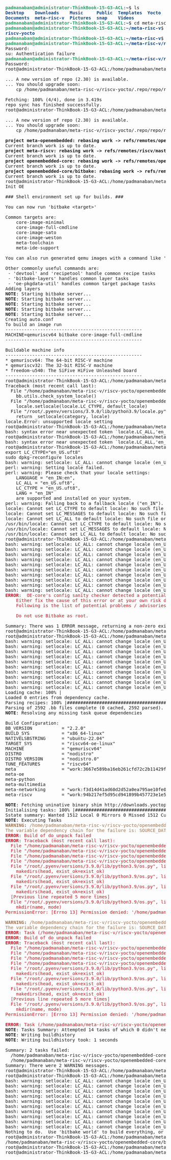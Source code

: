<pre><font color="#26A269"><b>padmanaban@administrator-ThinkBook-15-G3-ACL</b></font>:<font color="#12488B"><b>~</b></font>$ ls
<font color="#12488B"><b>Desktop</b></font>    <font color="#12488B"><b>Downloads</b></font>    <font color="#12488B"><b>Music</b></font>     <font color="#12488B"><b>Public</b></font>  <font color="#12488B"><b>Templates</b></font>  <font color="#12488B"><b>Yocto</b></font>
<font color="#12488B"><b>Documents</b></font>  <font color="#12488B"><b>meta-risc-v</b></font>  <font color="#12488B"><b>Pictures</b></font>  <font color="#12488B"><b>snap</b></font>    <font color="#12488B"><b>Videos</b></font>
<font color="#26A269"><b>padmanaban@administrator-ThinkBook-15-G3-ACL</b></font>:<font color="#12488B"><b>~</b></font>$ cd meta-risc-v
<font color="#26A269"><b>padmanaban@administrator-ThinkBook-15-G3-ACL</b></font>:<font color="#12488B"><b>~/meta-risc-v</b></font>$ ls
<font color="#12488B"><b>riscv-yocto</b></font>
<font color="#26A269"><b>padmanaban@administrator-ThinkBook-15-G3-ACL</b></font>:<font color="#12488B"><b>~/meta-risc-v</b></font>$ cd riscv-yocto
<font color="#26A269"><b>padmanaban@administrator-ThinkBook-15-G3-ACL</b></font>:<font color="#12488B"><b>~/meta-risc-v/riscv-yocto</b></font>$ su
Password: 
su: Authentication failure
<font color="#26A269"><b>padmanaban@administrator-ThinkBook-15-G3-ACL</b></font>:<font color="#12488B"><b>~/meta-risc-v/riscv-yocto</b></font>$ su
Password: 
root@administrator-ThinkBook-15-G3-ACL:/home/padmanaban/meta-risc-v/riscv-yocto# repo sync

... A new version of repo (2.30) is available.
... You should upgrade soon:
    cp /home/padmanaban/meta-risc-v/riscv-yocto/.repo/repo/repo /usr/bin/repo

Fetching: 100% (4/4), done in 3.419s
repo sync has finished successfully.
root@administrator-ThinkBook-15-G3-ACL:/home/padmanaban/meta-risc-v/riscv-yocto# repo rebase

... A new version of repo (2.30) is available.
... You should upgrade soon:
    cp /home/padmanaban/meta-risc-v/riscv-yocto/.repo/repo/repo /usr/bin/repo

<b>project meta-openembedded: rebasing work -&gt; refs/remotes/openembedded/master</b>
Current branch work is up to date.
<b>project meta-riscv: rebasing work -&gt; refs/remotes/riscv/master</b>
Current branch work is up to date.
<b>project openembedded-core: rebasing work -&gt; refs/remotes/openembedded/master</b>
Current branch work is up to date.
<b>project openembedded-core/bitbake: rebasing work -&gt; refs/remotes/openembedded/master</b>
Current branch work is up to date.
root@administrator-ThinkBook-15-G3-ACL:/home/padmanaban/meta-risc-v/riscv-yocto# . ./meta-riscv/setup.sh
Init OE

### Shell environment set up for builds. ###

You can now run &apos;bitbake &lt;target&gt;&apos;

Common targets are:
    core-image-minimal
    core-image-full-cmdline
    core-image-sato
    core-image-weston
    meta-toolchain
    meta-ide-support

You can also run generated qemu images with a command like &apos;runqemu qemux86-64&apos;.

Other commonly useful commands are:
 - &apos;devtool&apos; and &apos;recipetool&apos; handle common recipe tasks
 - &apos;bitbake-layers&apos; handles common layer tasks
 - &apos;oe-pkgdata-util&apos; handles common target package tasks
Adding layers
<b>NOTE</b>: Starting bitbake server...
<b>NOTE</b>: Starting bitbake server...
<b>NOTE</b>: Starting bitbake server...
<b>NOTE</b>: Starting bitbake server...
<b>NOTE</b>: Starting bitbake server...
Creating auto.conf
To build an image run
---------------------------------------------------
MACHINE=qemuriscv64 bitbake core-image-full-cmdline
---------------------------------------------------

Buildable machine info
---------------------------------------------------
* qemuriscv64: The 64-bit RISC-V machine
* qemuriscv32: The 32-bit RISC-V machine
* freedom-u540: The SiFive HiFive Unleashed board
---------------------------------------------------
root@administrator-ThinkBook-15-G3-ACL:/home/padmanaban/meta-risc-v/riscv-yocto/build# MACHINE=qemuriscv64 bitbake core-image-full-cmdline
Traceback (most recent call last):
  File &quot;/home/padmanaban/meta-risc-v/riscv-yocto/openembedded-core/bitbake/bin/bitbake&quot;, line 28, in &lt;module&gt;
    bb.utils.check_system_locale()
  File &quot;/home/padmanaban/meta-risc-v/riscv-yocto/openembedded-core/bitbake/lib/bb/utils.py&quot;, line 621, in check_system_locale
    locale.setlocale(locale.LC_CTYPE, default_locale)
  File &quot;/root/.pyenv/versions/3.9.0/lib/python3.9/locale.py&quot;, line 610, in setlocale
    return _setlocale(category, locale)
locale.Error: unsupported locale setting
root@administrator-ThinkBook-15-G3-ACL:/home/padmanaban/meta-risc-v/riscv-yocto/build# locale.setlocale(locale.LC_ALL,&apos;en_US.uft8&apos;)
bash: syntax error near unexpected token `locale.LC_ALL,&apos;en_US.uft8&apos;&apos;
root@administrator-ThinkBook-15-G3-ACL:/home/padmanaban/meta-risc-v/riscv-yocto/build# locale.setlocale(locale.LC_ALL,&apos;en_US.UFT-8&apos;)
bash: syntax error near unexpected token `locale.LC_ALL,&apos;en_US.UFT-8&apos;&apos;
root@administrator-ThinkBook-15-G3-ACL:/home/padmanaban/meta-risc-v/riscv-yocto/build# export LC_ALL=&quot;en_US.uft8&quot;
export LC_CTYPE=&quot;en_US.uft8&quot;
sudo dpkg-reconfigure locales
bash: warning: setlocale: LC_ALL: cannot change locale (en_US.uft8): No such file or directory
perl: warning: Setting locale failed.
perl: warning: Please check that your locale settings:
	LANGUAGE = &quot;en_IN:en&quot;,
	LC_ALL = &quot;en_US.uft8&quot;,
	LC_CTYPE = &quot;en_US.uft8&quot;,
	LANG = &quot;en_IN&quot;
    are supported and installed on your system.
perl: warning: Falling back to a fallback locale (&quot;en_IN&quot;).
locale: Cannot set LC_CTYPE to default locale: No such file or directory
locale: Cannot set LC_MESSAGES to default locale: No such file or directory
locale: Cannot set LC_ALL to default locale: No such file or directory
/usr/bin/locale: Cannot set LC_CTYPE to default locale: No such file or directory
/usr/bin/locale: Cannot set LC_MESSAGES to default locale: No such file or directory
/usr/bin/locale: Cannot set LC_ALL to default locale: No such file or directory
root@administrator-ThinkBook-15-G3-ACL:/home/padmanaban/meta-risc-v/riscv-yocto/build# MACHINE=qemuriscv64 bitbake core-image-full-cmdline
bash: warning: setlocale: LC_ALL: cannot change locale (en_US.uft8)
bash: warning: setlocale: LC_ALL: cannot change locale (en_US.uft8)
bash: warning: setlocale: LC_ALL: cannot change locale (en_US.uft8)
bash: warning: setlocale: LC_ALL: cannot change locale (en_US.uft8)
bash: warning: setlocale: LC_ALL: cannot change locale (en_US.uft8)
bash: warning: setlocale: LC_ALL: cannot change locale (en_US.uft8)
bash: warning: setlocale: LC_ALL: cannot change locale (en_US.uft8)
bash: warning: setlocale: LC_ALL: cannot change locale (en_US.uft8)
bash: warning: setlocale: LC_ALL: cannot change locale (en_US.uft8)
bash: warning: setlocale: LC_ALL: cannot change locale (en_US.uft8)
<font color="#C01C28"><b>ERROR</b></font>: <font color="#C01C28"> OE-core&apos;s config sanity checker detected a potential misconfiguration.</font>
<font color="#C01C28">    Either fix the cause of this error or at your own risk disable the checker (see sanity.conf).</font>
<font color="#C01C28">    Following is the list of potential problems / advisories:</font>

<font color="#C01C28">    Do not use Bitbake as root.</font>

Summary: There was 1 ERROR message, returning a non-zero exit code.
root@administrator-ThinkBook-15-G3-ACL:/home/padmanaban/meta-risc-v/riscv-yocto/build# touch conf/sanity.conf
root@administrator-ThinkBook-15-G3-ACL:/home/padmanaban/meta-risc-v/riscv-yocto/build# MACHINE=qemuriscv64 bitbake core-image-full-cmdline
bash: warning: setlocale: LC_ALL: cannot change locale (en_US.uft8)
bash: warning: setlocale: LC_ALL: cannot change locale (en_US.uft8)
bash: warning: setlocale: LC_ALL: cannot change locale (en_US.uft8)
bash: warning: setlocale: LC_ALL: cannot change locale (en_US.uft8)
bash: warning: setlocale: LC_ALL: cannot change locale (en_US.uft8)
bash: warning: setlocale: LC_ALL: cannot change locale (en_US.uft8)
bash: warning: setlocale: LC_ALL: cannot change locale (en_US.uft8)
bash: warning: setlocale: LC_ALL: cannot change locale (en_US.uft8)
bash: warning: setlocale: LC_ALL: cannot change locale (en_US.uft8)
bash: warning: setlocale: LC_ALL: cannot change locale (en_US.uft8)
Loading cache: 100% |                                           | ETA:  --:--:--
Loaded 0 entries from dependency cache.
Parsing recipes: 100% |##########################################| Time: 0:00:41
Parsing of 2592 .bb files complete (0 cached, 2592 parsed). 4062 targets, 175 skipped, 0 masked, 0 errors.
<b>NOTE</b>: Resolving any missing task queue dependencies

Build Configuration:
BB_VERSION           = &quot;2.2.0&quot;
BUILD_SYS            = &quot;x86_64-linux&quot;
NATIVELSBSTRING      = &quot;ubuntu-22.04&quot;
TARGET_SYS           = &quot;riscv64-oe-linux&quot;
MACHINE              = &quot;qemuriscv64&quot;
DISTRO               = &quot;nodistro&quot;
DISTRO_VERSION       = &quot;nodistro.0&quot;
TUNE_FEATURES        = &quot;riscv64&quot;
meta                 = &quot;work:3667e589ba16eb261cfd72c2b11429f482c239f6&quot;
meta-oe              
meta-python          
meta-multimedia      
meta-networking      = &quot;work:f3d14d41ad60d2d52a0ea795ae10fe0882146ed1&quot;
meta-riscv           = &quot;work:94b217ef5d95cd941899b457723e1e505bc6ad13&quot;

<b>NOTE</b>: Fetching uninative binary shim http://downloads.yoctoproject.org/releases/uninative/3.7/x86_64-nativesdk-libc-3.7.tar.xz;sha256sum=b110bf2e10fe420f5ca2f3ec55f048ee5f0a54c7e34856a3594e51eb2aea0570 (will check PREMIRRORS first)
Initialising tasks: 100% |#######################################| Time: 0:00:01
Sstate summary: Wanted 1512 Local 0 Mirrors 0 Missed 1512 Current 0 (0% match, 0% complete)
<b>NOTE</b>: Executing Tasks
<font color="#A2734C"><b>WARNING</b></font>: <font color="#A2734C">/home/padmanaban/meta-risc-v/riscv-yocto/openembedded-core/meta/recipes-core/gettext/gettext-minimal-native_0.21.1.bb: Unable to export ${SOURCE_DATE_EPOCH}: Failure expanding variable SOURCE_DATE_EPOCH, expression was ${@get_source_date_epoch_value(d)} which triggered exception PermissionError: [Errno 13] Permission denied: &apos;/home/padmanaban/meta-risc-v/riscv-yocto/build/tmp-glibc/work/x86_64-linux/gettext-minimal-native/0.21.1-r0/source-date-epoch/__source_date_epoch.txt&apos;</font>
<font color="#A2734C">The variable dependency chain for the failure is: SOURCE_DATE_EPOCH</font>
<font color="#C01C28"><b>ERROR</b></font>: <font color="#C01C28">Build of do_unpack failed</font>
<font color="#C01C28"><b>ERROR</b></font>: <font color="#C01C28">Traceback (most recent call last):</font>
<font color="#C01C28">  File &quot;/home/padmanaban/meta-risc-v/riscv-yocto/openembedded-core/bitbake/lib/bb/build.py&quot;, line 764, in exec_task</font>
<font color="#C01C28">  File &quot;/home/padmanaban/meta-risc-v/riscv-yocto/openembedded-core/bitbake/lib/bb/build.py&quot;, line 611, in _exec_task</font>
<font color="#C01C28">  File &quot;/home/padmanaban/meta-risc-v/riscv-yocto/openembedded-core/bitbake/lib/bb/utils.py&quot;, line 767, in mkdirhier</font>
<font color="#C01C28">  File &quot;/home/padmanaban/meta-risc-v/riscv-yocto/openembedded-core/bitbake/lib/bb/utils.py&quot;, line 764, in mkdirhier</font>
<font color="#C01C28">  File &quot;/root/.pyenv/versions/3.9.0/lib/python3.9/os.py&quot;, line 215, in makedirs</font>
<font color="#C01C28">    makedirs(head, exist_ok=exist_ok)</font>
<font color="#C01C28">  File &quot;/root/.pyenv/versions/3.9.0/lib/python3.9/os.py&quot;, line 215, in makedirs</font>
<font color="#C01C28">    makedirs(head, exist_ok=exist_ok)</font>
<font color="#C01C28">  File &quot;/root/.pyenv/versions/3.9.0/lib/python3.9/os.py&quot;, line 215, in makedirs</font>
<font color="#C01C28">    makedirs(head, exist_ok=exist_ok)</font>
<font color="#C01C28">  [Previous line repeated 5 more times]</font>
<font color="#C01C28">  File &quot;/root/.pyenv/versions/3.9.0/lib/python3.9/os.py&quot;, line 225, in makedirs</font>
<font color="#C01C28">    mkdir(name, mode)</font>
<font color="#C01C28">PermissionError: [Errno 13] Permission denied: &apos;/home/padmanaban/meta-risc-v&apos;</font>

<font color="#A2734C"><b>WARNING</b></font>: <font color="#A2734C">/home/padmanaban/meta-risc-v/riscv-yocto/openembedded-core/meta/recipes-extended/texinfo-dummy-native/texinfo-dummy-native.bb: Unable to export ${SOURCE_DATE_EPOCH}: Failure expanding variable SOURCE_DATE_EPOCH, expression was ${@get_source_date_epoch_value(d)} which triggered exception PermissionError: [Errno 13] Permission denied: &apos;/home/padmanaban/meta-risc-v/riscv-yocto/build/tmp-glibc/work/x86_64-linux/texinfo-dummy-native/1.0-r0/source-date-epoch/__source_date_epoch.txt&apos;</font>
<font color="#A2734C">The variable dependency chain for the failure is: SOURCE_DATE_EPOCH</font>
<font color="#C01C28"><b>ERROR</b></font>: <font color="#C01C28">Task (/home/padmanaban/meta-risc-v/riscv-yocto/openembedded-core/meta/recipes-core/gettext/gettext-minimal-native_0.21.1.bb:do_unpack) failed with exit code &apos;1&apos;</font>
<font color="#C01C28"><b>ERROR</b></font>: <font color="#C01C28">Build of do_unpack failed</font>
<font color="#C01C28"><b>ERROR</b></font>: <font color="#C01C28">Traceback (most recent call last):</font>
<font color="#C01C28">  File &quot;/home/padmanaban/meta-risc-v/riscv-yocto/openembedded-core/bitbake/lib/bb/build.py&quot;, line 764, in exec_task</font>
<font color="#C01C28">  File &quot;/home/padmanaban/meta-risc-v/riscv-yocto/openembedded-core/bitbake/lib/bb/build.py&quot;, line 611, in _exec_task</font>
<font color="#C01C28">  File &quot;/home/padmanaban/meta-risc-v/riscv-yocto/openembedded-core/bitbake/lib/bb/utils.py&quot;, line 767, in mkdirhier</font>
<font color="#C01C28">  File &quot;/home/padmanaban/meta-risc-v/riscv-yocto/openembedded-core/bitbake/lib/bb/utils.py&quot;, line 764, in mkdirhier</font>
<font color="#C01C28">  File &quot;/root/.pyenv/versions/3.9.0/lib/python3.9/os.py&quot;, line 215, in makedirs</font>
<font color="#C01C28">    makedirs(head, exist_ok=exist_ok)</font>
<font color="#C01C28">  File &quot;/root/.pyenv/versions/3.9.0/lib/python3.9/os.py&quot;, line 215, in makedirs</font>
<font color="#C01C28">    makedirs(head, exist_ok=exist_ok)</font>
<font color="#C01C28">  File &quot;/root/.pyenv/versions/3.9.0/lib/python3.9/os.py&quot;, line 215, in makedirs</font>
<font color="#C01C28">    makedirs(head, exist_ok=exist_ok)</font>
<font color="#C01C28">  [Previous line repeated 5 more times]</font>
<font color="#C01C28">  File &quot;/root/.pyenv/versions/3.9.0/lib/python3.9/os.py&quot;, line 225, in makedirs</font>
<font color="#C01C28">    mkdir(name, mode)</font>
<font color="#C01C28">PermissionError: [Errno 13] Permission denied: &apos;/home/padmanaban/meta-risc-v&apos;</font>

<font color="#C01C28"><b>ERROR</b></font>: <font color="#C01C28">Task (/home/padmanaban/meta-risc-v/riscv-yocto/openembedded-core/meta/recipes-extended/texinfo-dummy-native/texinfo-dummy-native.bb:do_unpack) failed with exit code &apos;1&apos;</font>
<b>NOTE</b>: Tasks Summary: Attempted 14 tasks of which 0 didn&apos;t need to be rerun and 2 failed.
<b>NOTE</b>: Writing buildhistory
<b>NOTE</b>: Writing buildhistory took: 1 seconds

Summary: 2 tasks failed:
  /home/padmanaban/meta-risc-v/riscv-yocto/openembedded-core/meta/recipes-core/gettext/gettext-minimal-native_0.21.1.bb:do_unpack
  /home/padmanaban/meta-risc-v/riscv-yocto/openembedded-core/meta/recipes-extended/texinfo-dummy-native/texinfo-dummy-native.bb:do_unpack
Summary: There were 2 WARNING messages.
root@administrator-ThinkBook-15-G3-ACL:/home/padmanaban/meta-risc-v/riscv-yocto/build# ^C
root@administrator-ThinkBook-15-G3-ACL:/home/padmanaban/meta-risc-v/riscv-yocto/build# bitbake
bash: warning: setlocale: LC_ALL: cannot change locale (en_US.uft8)
bash: warning: setlocale: LC_ALL: cannot change locale (en_US.uft8)
bash: warning: setlocale: LC_ALL: cannot change locale (en_US.uft8)
bash: warning: setlocale: LC_ALL: cannot change locale (en_US.uft8)
bash: warning: setlocale: LC_ALL: cannot change locale (en_US.uft8)
bash: warning: setlocale: LC_ALL: cannot change locale (en_US.uft8)
bash: warning: setlocale: LC_ALL: cannot change locale (en_US.uft8)
bash: warning: setlocale: LC_ALL: cannot change locale (en_US.uft8)
bash: warning: setlocale: LC_ALL: cannot change locale (en_US.uft8)
bash: warning: setlocale: LC_ALL: cannot change locale (en_US.uft8)
Nothing to do.  Use &apos;bitbake world&apos; to build everything, or run &apos;bitbake --help&apos; for usage information.
root@administrator-ThinkBook-15-G3-ACL:/home/padmanaban/meta-risc-v/riscv-yocto/build# which bitbake
/home/padmanaban/meta-risc-v/riscv-yocto/openembedded-core/bitbake/bin/bitbake
root@administrator-ThinkBook-15-G3-ACL:/home/padmanaban/meta-risc-v/riscv-yocto/build# ^C
root@administrator-ThinkBook-15-G3-ACL:/home/padmanaban/meta-risc-v/riscv-yocto/build# 

</pre>
